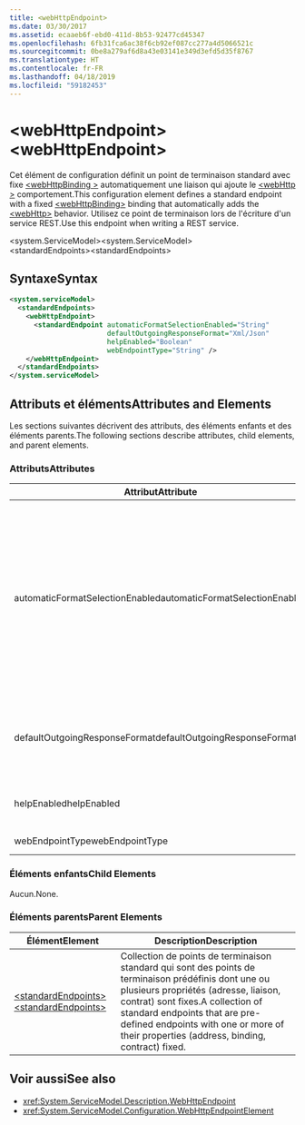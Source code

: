 ```yaml
---
title: <webHttpEndpoint>
ms.date: 03/30/2017
ms.assetid: ecaaeb6f-ebd0-411d-8b53-92477cd45347
ms.openlocfilehash: 6fb31fca6ac38f6cb92ef087cc277a4d5066521c
ms.sourcegitcommit: 0be8a279af6d8a43e03141e349d3efd5d35f8767
ms.translationtype: HT
ms.contentlocale: fr-FR
ms.lasthandoff: 04/18/2019
ms.locfileid: "59182453"
---
```

# <a name="webhttpendpoint"></a><span data-ttu-id="eabd3-101">\<webHttpEndpoint></span><span class="sxs-lookup"><span data-stu-id="eabd3-101">\<webHttpEndpoint></span></span>
<span data-ttu-id="eabd3-102">Cet élément de configuration définit un point de terminaison standard avec fixe [ \<webHttpBinding >](../../../../../docs/framework/configure-apps/file-schema/wcf/webhttpbinding.md) automatiquement une liaison qui ajoute le [ \<webHttp >](../../../../../docs/framework/configure-apps/file-schema/wcf/webhttp.md) comportement.</span><span class="sxs-lookup"><span data-stu-id="eabd3-102">This configuration element defines a standard endpoint with a fixed [\<webHttpBinding>](../../../../../docs/framework/configure-apps/file-schema/wcf/webhttpbinding.md) binding that automatically adds the [\<webHttp>](../../../../../docs/framework/configure-apps/file-schema/wcf/webhttp.md) behavior.</span></span> <span data-ttu-id="eabd3-103">Utilisez ce point de terminaison lors de l'écriture d'un service REST.</span><span class="sxs-lookup"><span data-stu-id="eabd3-103">Use this endpoint when writing a REST service.</span></span>  
  
<span data-ttu-id="eabd3-104">\<system.ServiceModel></span><span class="sxs-lookup"><span data-stu-id="eabd3-104">\<system.ServiceModel></span></span>  
<span data-ttu-id="eabd3-105">\<standardEndpoints></span><span class="sxs-lookup"><span data-stu-id="eabd3-105">\<standardEndpoints></span></span>  
  
## <a name="syntax"></a><span data-ttu-id="eabd3-106">Syntaxe</span><span class="sxs-lookup"><span data-stu-id="eabd3-106">Syntax</span></span>  
  
```xml  
<system.serviceModel>
  <standardEndpoints>
    <webHttpEndpoint>
      <standardEndpoint automaticFormatSelectionEnabled="String"
                        defaultOutgoingResponseFormat="Xml/Json"
                        helpEnabled="Boolean"
                        webEndpointType="String" />
    </webHttpEndpoint>
  </standardEndpoints>
</system.serviceModel>
```  
  
## <a name="attributes-and-elements"></a><span data-ttu-id="eabd3-107">Attributs et éléments</span><span class="sxs-lookup"><span data-stu-id="eabd3-107">Attributes and Elements</span></span>  
 <span data-ttu-id="eabd3-108">Les sections suivantes décrivent des attributs, des éléments enfants et des éléments parents.</span><span class="sxs-lookup"><span data-stu-id="eabd3-108">The following sections describe attributes, child elements, and parent elements.</span></span>  
  
### <a name="attributes"></a><span data-ttu-id="eabd3-109">Attributs</span><span class="sxs-lookup"><span data-stu-id="eabd3-109">Attributes</span></span>  
  
|<span data-ttu-id="eabd3-110">Attribut</span><span class="sxs-lookup"><span data-stu-id="eabd3-110">Attribute</span></span>|<span data-ttu-id="eabd3-111">Description</span><span class="sxs-lookup"><span data-stu-id="eabd3-111">Description</span></span>|  
|---------------|-----------------|  
|<span data-ttu-id="eabd3-112">automaticFormatSelectionEnabled</span><span class="sxs-lookup"><span data-stu-id="eabd3-112">automaticFormatSelectionEnabled</span></span>|<span data-ttu-id="eabd3-113">Valeur booléenne qui indique si la sélection automatique du format est activée.</span><span class="sxs-lookup"><span data-stu-id="eabd3-113">A Boolean value that indicates whether automatic format selection is enabled.</span></span><br /><br /> <span data-ttu-id="eabd3-114">Lorsque la sélection automatique du format est activée, l'infrastructure analyse l'en-tête `Accept` du message de demande et détermine le format de réponse le plus approprié.</span><span class="sxs-lookup"><span data-stu-id="eabd3-114">When automatic format selection is enabled, the infrastructure parses the `Accept` header of the request message and determines the most appropriate response format.</span></span> <span data-ttu-id="eabd3-115">Si l'en-tête `Accept` ne spécifie pas de format de réponse approprié, l'infrastructure utilise le `Content-Type` du message de demande ou le format de réponse par défaut de l'opération.</span><span class="sxs-lookup"><span data-stu-id="eabd3-115">If the `Accept` header does not specify a suitable response format, the infrastructure uses the `Content-Type` of the request message or the default response format of the operation.</span></span>|  
|<span data-ttu-id="eabd3-116">defaultOutgoingResponseFormat</span><span class="sxs-lookup"><span data-stu-id="eabd3-116">defaultOutgoingResponseFormat</span></span>|<span data-ttu-id="eabd3-117">Attribut qui spécifie le format de réponse sortant par défaut.</span><span class="sxs-lookup"><span data-stu-id="eabd3-117">An attribute that specifies the default outgoing response format.</span></span> <span data-ttu-id="eabd3-118">Cet attribut est de type <xref:System.ServiceModel.Web.WebMessageFormat>.</span><span class="sxs-lookup"><span data-stu-id="eabd3-118">This attribute is of the <xref:System.ServiceModel.Web.WebMessageFormat> type</span></span>|  
|<span data-ttu-id="eabd3-119">helpEnabled</span><span class="sxs-lookup"><span data-stu-id="eabd3-119">helpEnabled</span></span>|<span data-ttu-id="eabd3-120">Valeur booléenne qui indique si la page d'aide HTTP est activée pour le point de terminaison.</span><span class="sxs-lookup"><span data-stu-id="eabd3-120">A Boolean value that indicates whether the HTTP help page is enabled for the endpoint.</span></span>|  
|<span data-ttu-id="eabd3-121">webEndpointType</span><span class="sxs-lookup"><span data-stu-id="eabd3-121">webEndpointType</span></span>|<span data-ttu-id="eabd3-122">Chaîne qui spécifie le type du point de terminaison.</span><span class="sxs-lookup"><span data-stu-id="eabd3-122">A string that specifies the type of the endpoint.</span></span>|  
  
### <a name="child-elements"></a><span data-ttu-id="eabd3-123">Éléments enfants</span><span class="sxs-lookup"><span data-stu-id="eabd3-123">Child Elements</span></span>  
 <span data-ttu-id="eabd3-124">Aucun.</span><span class="sxs-lookup"><span data-stu-id="eabd3-124">None.</span></span>  
  
### <a name="parent-elements"></a><span data-ttu-id="eabd3-125">Éléments parents</span><span class="sxs-lookup"><span data-stu-id="eabd3-125">Parent Elements</span></span>  
  
|<span data-ttu-id="eabd3-126">Élément</span><span class="sxs-lookup"><span data-stu-id="eabd3-126">Element</span></span>|<span data-ttu-id="eabd3-127">Description</span><span class="sxs-lookup"><span data-stu-id="eabd3-127">Description</span></span>|  
|-------------|-----------------|  
|[<span data-ttu-id="eabd3-128">\<standardEndpoints></span><span class="sxs-lookup"><span data-stu-id="eabd3-128">\<standardEndpoints></span></span>](../../../../../docs/framework/configure-apps/file-schema/wcf/standardendpoints.md)|<span data-ttu-id="eabd3-129">Collection de points de terminaison standard qui sont des points de terminaison prédéfinis dont une ou plusieurs propriétés (adresse, liaison, contrat) sont fixes.</span><span class="sxs-lookup"><span data-stu-id="eabd3-129">A collection of standard endpoints that are pre-defined endpoints with one or more of their properties (address, binding, contract) fixed.</span></span>|  
  
## <a name="see-also"></a><span data-ttu-id="eabd3-130">Voir aussi</span><span class="sxs-lookup"><span data-stu-id="eabd3-130">See also</span></span>

- <xref:System.ServiceModel.Description.WebHttpEndpoint>
- <xref:System.ServiceModel.Configuration.WebHttpEndpointElement>
